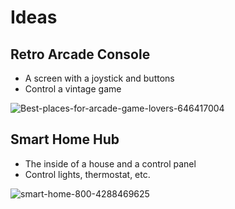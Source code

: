 # Ideas

## Retro Arcade Console

- A screen with a joystick and buttons
- Control a vintage game

![Best-places-for-arcade-game-lovers-646417004](https://github.com/mtdvlpr/CSSttR-assignment/assets/46671786/78ded364-466a-447f-ab9d-083d119c5b5c)


## Smart Home Hub

- The inside of a house and a control panel
- Control lights, thermostat, etc.

![smart-home-800-4288469625](https://github.com/mtdvlpr/CSSttR-assignment/assets/46671786/41f24de0-81ba-40d7-b852-47e8952f5192)
